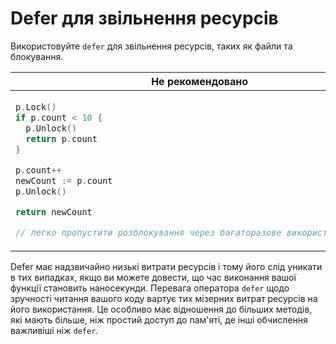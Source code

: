 # Defer для звільнення ресурсів

Використовуйте `defer` для звільнення ресурсів, таких як файли та блокування.

<table>
<thead><tr><th>Не рекомендовано</th><th>Рекомендовано</th></tr></thead>
<tbody>
<tr><td>

```go
p.Lock()
if p.count < 10 {
  p.Unlock()
  return p.count
}

p.count++
newCount := p.count
p.Unlock()

return newCount

// легко пропустити розблокування через багаторазове використання return
```

</td><td>

```go
p.Lock()
defer p.Unlock()

if p.count < 10 {
  return p.count
}

p.count++
return p.count

// виглядає більше читабельно
```

</td></tr>
</tbody></table>

Defer має надзвичайно низькі витрати ресурсів і тому його слід уникати в тих випадках, якщо ви можете довести,
що час виконання вашої функції становить наносекунди. Перевага оператора `defer` щодо зручності
читання вашого коду вартує тих мізерних витрат ресурсів на його використання.
Це особливо має відношення до більших методів, які мають більше, ніж простий доступ до пам'яті,
де інші обчислення важливіші ніж `defer`.
